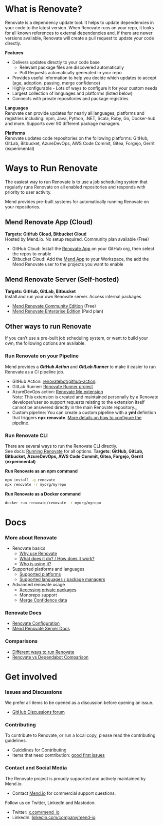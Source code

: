 # What is Renovate?

Renovate is a dependency update tool. It helps to update dependencies in your code to the latest version.
When Renovate runs on your repo, it looks for all known references to external dependencies and, if there are newer versions available, Renovate will create a pull request to update your code directly.

**Features**
- Delivers updates directly to your code base
  - Relevant package files are discovered automatically
  - Pull Requests automatically generated in your repo
- Provides useful information to help you decide which updates to accept (age, adoption, passing, merge confidence)
- Highly configurable - Lots of ways to configure it for your custom needs
- Largest collection of languages and platforms (listed below)
- Connects with private repositories and package registries

**Languages**<br>
Renovate can provide updates for nearly all languages, platforms and registries including: npm, Java, Python, .NET, Scala, Ruby, Go, Docker-hub and more.
Supports over 90 different package managers.

**Platforms**<br>
Renovate updates code repositories on the following platforms: GitHub, GitLab, Bitbucket, AzureDevOps, AWS Code Commit, Gitea, Forgejo, Gerrit (experimental)

#  Ways to Run Renovate

The easiest way to run Renovate is to use a job scheduling system that regularly runs Renovate on all enabled repositories and responds with priority to user activity.

Mend provides pre-built systems for automatically running Renovate on your repositories.

## Mend Renovate App (Cloud)

**Targets: GitHub Cloud, Bitbucket Cloud**<br>
Hosted by Mend.io. No setup required. Community plan available (Free)

* GitHub Cloud: Install the [Renovate App](https://github.com/apps/renovate) on your GitHub org, then select the repos to enable
* Bitbucket Cloud: Add the [Mend App](https://marketplace.atlassian.com/apps/1232072/mend) to your Workspace, the add the Mend Renovate user to the projects you want to enable

## Mend Renovate Server (Self-hosted)

**Targets: GitHub, GitLab, Bitbucket**<br>
Install and run your own Renovate server. Access internal packages.

* [Mend Renovate Community Edition](https://github.com/mend/renovate-ce-ee/tree/main/docs) (Free)
* [Mend Renovate Enterprise Edition](https://www.mend.io/mend-renovate/) (Paid plan)

## Other ways to run Renovate
If you can’t use a pre-built job scheduling system, or want to build your own, the following options are available:

### Run Renovate on your Pipeline
Mend provides a _**GitHub Action**_ and _**GitLab Runner**_ to make it easier to run Renovate as a CI pipeline job.

* GitHub Action: [renovatebot/github-action](https://github.com/renovatebot/github-action).
* GitLab Runner: [Renovate Runner project](https://gitlab.com/renovate-bot/renovate-runner/)
* AzureDevOps action: [Renovate Me extension](https://marketplace.visualstudio.com/items?itemName=jyc.vsts-extensions-renovate-me)
<br>Note: This extension is created and maintained personally by a Renovate developer/user so support requests relating to the extension itself cannot be answered directly in the main Renovate repository._
* Custom pipeline: You can create a custom pipeline with a **yml** definition that triggers **npx renovate**. [More details on how to configure the pipeline](https://docs.renovatebot.com/modules/platform/azure/).

### Run Renovate CLI
There are several ways to run the Renovate CLI directly. <br>See docs: [Running Renovate](https://docs.renovatebot.com/getting-started/running/) for all options.
**Targets: GitHub, GitLab, Bitbucket, AzureDevOps, AWS Code Commit, Gitea, Forgejo, Gerrit (experimental)**

**Run Renovate as an npm command**
```bash
npm install -g renovate
npx renovate -r myorg/myrepo
```

**Run Renovate as a Docker command**
```bash
docker run renovate/renovate -r myorg/myrepo
```

# Docs

### More about Renovate
- Renovate basics
  - [Why use Renovate](https://docs.renovatebot.com/#why-use-renovate)
  - [What does it do? / How does it work?](https://docs.renovatebot.com/key-concepts/how-renovate-works/)
  - [Who is using it?](https://docs.renovatebot.com/#who-uses-renovate)
- Supported platforms and languages
  - [Supported platforms](https://docs.renovatebot.com/#supported-platforms)
  - [Supported languages / package managers](https://docs.renovatebot.com/modules/manager/)
- Advanced renovate usage
  - [Accessing private packages](https://docs.renovatebot.com/getting-started/private-packages/)
  - Monorepo support
  - [Merge Confidence data](https://docs.renovatebot.com/merge-confidence/)

### Renovate Docs
- [Renovate Configuration](https://docs.renovatebot.com/configuration-options/)
- [Mend Renovate Server Docs](https://github.com/mend/renovate-ce-ee/tree/main/docs)

### Comparisons
- [Different ways to run Renovate](https://www.mend.io/renovate/)
- [Renovate vs Dependabot Comparison](https://docs.renovatebot.com/bot-comparison/)

# Get involved

### Issues and Discussions
We prefer all items to be opened as a discussion before opening an issue.
- [GitHub Discussions forum
](https://github.com/renovatebot/renovate/discussions)
### Contributing
To contribute to Renovate, or run a local copy, please read the contributing guidelines.
- [Guidelines for Contributing](https://github.com/renovatebot/renovate/blob/main/.github/contributing.md)
- Items that need contribution: [good first issues](https://github.com/renovatebot/renovate/contribute)

### Contact and Social Media
The Renovate project is proudly supported and actively maintained by Mend.io.
- Contact [Mend.io](http://Mend.io) for commercial support questions.

Follow us on Twitter, LinkedIn and Mastodon.
- Twitter: [x.com/mend_io](http://x.com/mend_io)
- LinkedIn: [linkedin.com/company/mend-io](https://linkedin.com/company/mend-io)

